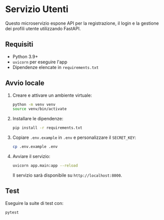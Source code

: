 # Servizio Utenti

Questo microservizio espone API per la registrazione, il login e la gestione dei profili utente utilizzando FastAPI.

## Requisiti
- Python 3.9+
- `uvicorn` per eseguire l'app
- Dipendenze elencate in `requirements.txt`

## Avvio locale
1. Creare e attivare un ambiente virtuale:
   ```bash
   python -m venv venv
   source venv/bin/activate
   ```
2. Installare le dipendenze:
   ```bash
   pip install -r requirements.txt
   ```
3. Copiare `.env.example` in `.env` e personalizzare il `SECRET_KEY`:
   ```bash
   cp .env.example .env
   ```
4. Avviare il servizio:
   ```bash
   uvicorn app.main:app --reload
   ```
   Il servizio sarà disponibile su `http://localhost:8000`.

## Test
Eseguire la suite di test con:
```bash
pytest
```

